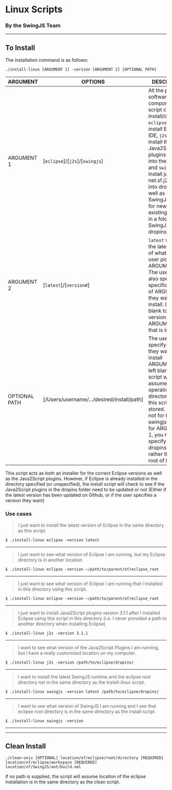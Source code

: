# Linux Scripts
### By the SwingJS Team

----------
## To Install

The installation command is as follows:

```
./install-linux [ARGUMENT 1] -version [ARGUMENT 2] [OPTIONAL PATH]
```

| 	ARGUMENT   | OPTIONS                                   				| DESCRIPTION |
| ------------- | ------------------------------------------------------ | ------------ |
| ARGUMENT 1  | [`eclipse`]/[`j2s`]/[`swingjs`] | All the potential software components this script can install/check. `eclipse` will install Eclipse IDE, `j2s` will install the Java2Script plugins (.jar files) into the dropins and `swingjs` install just net.sf.j2s.core.jar into dropins as well as copy the SwingJS ZIP files for new or existing projects in a folder called SwingJS in the dropins folder. |
| ARGUMENT 2  | [`latest`]/[`version#`] | `latest` will install the latest version of whatever the user picked in ARGUMENT 1. The user can also specify a specific version of ARGUMENT 1 they want to install. Leave this blank to see the version of ARGUMENT 1 that is installed.
| OPTIONAL PATH | [/Users/username/.../desired/install/path] | The user can specify where they want to install ARGUMENT 1. If left blank, the script will assume all operations in the directory where this script is stored. Please not for the swingjs option for ARGUMENT 1, you must specify the dropins folder rather than the root of Eclipse. |

This script acts as both an installer for the correct Eclipse versions as well as the Java2Script plugins. However, if Eclipse is already installed in the directory specified (or unspecified), the install script will check to see if the Java2Script plugins in the dropins folder need to be updated or not (Either if the latest version has been updated on Github, or if the user specifies a version they want)


### Use cases

> I just want to install the latest version of Eclipse in the same directory as this script.

```
$ ./install-linux eclipse -version latest
```
---

> I just want to see what version of Eclipse I am running, but my Eclipse directory is in another location

```
$ ./install-linux eclipse -version ~/path/to/parent/of/eclipse_root
```

---
> I just want to see what version of Eclipse I am running that I installed in this directory using this script.

```
$ ./install-linux eclipse -version ~/path/to/parent/of/eclipse_root
```
---


> I just want to install Java2Script plugins version 3.1.1 after I installed Eclipse using this script in this directory (i.e. I never provided a path to another directory when installing Eclipse)
```
$ ./install-linux j2s -version 3.1.1
```
---



> I want to see what version of the Java2Script Plugins I am running, but I have a really customized location on my computer.
```
$ ./install-linux j2s -version /path/to/eclipse/dropins/
```
---

> I want to install the latest SwingJS runtime and the eclipse root directory not in the same directory as the install-linux script.
```
$ ./install-linux swingjs -version latest /path/to/eclipse/dropins/
```
---

> I want to see what version of SwingJS I am running and I see that eclipse root directory is in the same directory as the install script.
```
$ ./install-linux swingjs -version
```
---

----------
## Clean Install

```
./clean-unix [OPTIONAL] location/of/eclipse/root/directory [REQUIRED] location/of/eclipse/workspace [REQUIRED] location/of/SwingJS/ant/build.xml
```

If no path is supplied, the script will assume location of the eclipse installation is in the same directory as the clean script. 
